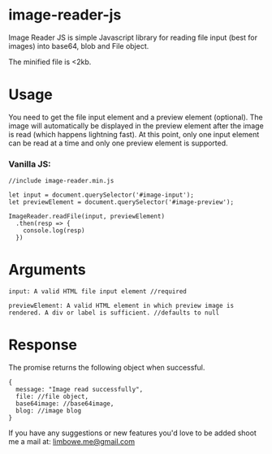 # image-reader-js

Image Reader JS is simple Javascript library for reading file input (best for images) into base64, blob and File object.

The minified file is <2kb.

# Usage
You need to get the file input element and a preview element (optional). The image will automatically be displayed in the preview element after the image is read (which happens lightning fast). At this point, only one input element can be read at a time and only one preview element is supported.

### Vanilla JS:

```
//include image-reader.min.js

let input = document.querySelector('#image-input');
let previewElement = document.querySelector('#image-preview');

ImageReader.readFile(input, previewElement)
  .then(resp => {
    console.log(resp)
  })
```
    
 # Arguments
 
```
input: A valid HTML file input element //required

previewElement: A valid HTML element in which preview image is rendered. A div or label is sufficient. //defaults to null
 ```

# Response
The promise returns the following object when successful.

    {
      message: "Image read successfully",
      file: //file object,
      base64image: //base64image,
      blog: //image blog
    }
 
 If you have any suggestions or new features you'd love to be added shoot me a mail at: limbowe.me@gmail.com
